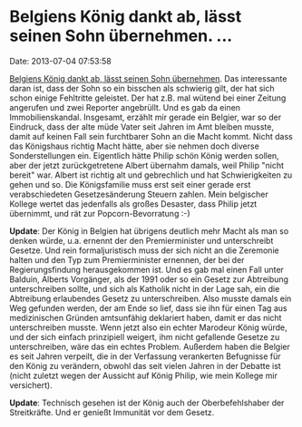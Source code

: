 Belgiens König dankt ab, lässt seinen Sohn übernehmen. \...
===========================================================

Date: 2013-07-04 07:53:58

[Belgiens König dankt ab, lässt seinen Sohn
übernehmen](http://www.tagesspiegel.de/8445364.html). Das interessante
daran ist, dass der Sohn so ein bisschen als schwierig gilt, der hat
sich schon einige Fehltritte geleistet. Der hat z.B. mal wütend bei
einer Zeitung angerufen und zwei Reporter angebrüllt. Und es gab da
einen Immobilienskandal. Insgesamt, erzählt mir gerade ein Belgier, war
so der Eindruck, dass der alte müde Vater seit Jahren im Amt bleiben
musste, damit auf keinen Fall sein furchtbarer Sohn an die Macht kommt.
Nicht dass das Königshaus richtig Macht hätte, aber sie nehmen doch
diverse Sonderstellungen ein. Eigentlich hätte Philip schön König werden
sollen, aber der jetzt zurückgetretene Albert übernahm damals, weil
Philip \"nicht bereit\" war. Albert ist richtig alt und gebrechlich und
hat Schwierigkeiten zu gehen und so. Die Königsfamilie muss erst seit
einer gerade erst verabschiedeten Gesetzesänderung Steuern zahlen. Mein
belgischer Kollege wertet das jedenfalls als großes Desaster, dass
Philip jetzt übernimmt, und rät zur Popcorn-Bevorratung :-)

**Update**: Der König in Belgien hat übrigens deutlich mehr Macht als
man so denken würde, u.a. ernennt der den Premierminister und
unterschreibt Gesetze. Und rein formaljuristisch muss der sich nicht an
die Zeremonie halten und den Typ zum Premierminister ernennen, der bei
der Regierungsfindung herausgekommen ist. Und es gab mal einen Fall
unter Balduin, Alberts Vorgänger, als der 1991 oder so ein Gesetz zur
Abtreibung unterschreiben sollte, und sich als Katholik nicht in der
Lage sah, ein die Abtreibung erlaubendes Gesetz zu unterschreiben. Also
musste damals ein Weg gefunden werden, der am Ende so lief, dass sie ihn
für einen Tag aus medizinischen Gründen amtsunfähig deklariert haben,
damit er das nicht unterschreiben musste. Wenn jetzt also ein echter
Marodeur König würde, und der sich einfach prinzipiell weigert, ihm
nicht gefallende Gesetze zu unterschreiben, wäre das ein echtes Problem.
Außerdem haben die Belgier es seit Jahren verpeilt, die in der
Verfassung verankerten Befugnisse für den König zu verändern, obwohl das
seit vielen Jahren in der Debatte ist (nicht zuletzt wegen der Aussicht
auf König Philip, wie mein Kollege mir versichert).

**Update**: Technisch gesehen ist der König auch der Oberbefehlshaber
der Streitkräfte. Und er genießt Immunität vor dem Gesetz.
